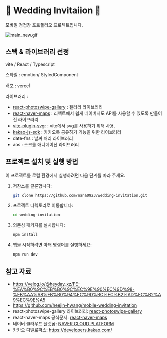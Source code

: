 # 💌 Wedding Invitaiion 💌

모바일 청첩장 포트폴리오 프로젝트입니다.

![main_new.gif](main_new.gif)

## 스택 & 라이브러리 선정

vite / React / Typescript

스타일 : emotion/ StyledComponent

배포 : vercel

라이브러리 :

- [react-photoswipe-gallery](https://www.npmjs.com/package/react-photoswipe-gallery) : 갤러리 라이브러리
- [react-naver-maps](https://zeakd.github.io/react-naver-maps/) : 리액트에서 쉽게 네이버지도 API를 사용할 수 있도록 만들어진 라이브러리
- [vite-plugin-svgr](https://www.npmjs.com/package/vite-plugin-svgr) : vite에서 svg를 사용하기 위해 사용.
- [kakao-js-sdk](https://developers.kakao.com/docs/latest/ko/kakaologin/js) : 카카오톡 공유하기 기능을 위한 라이브러리
- date-fns : 날짜 처리 라이브러리
- aos : 스크롤 애니메이션 라이브러리

## 프로젝트 설치 및 실행 방법

이 프로젝트를 로컬 환경에서 실행하려면 다음 단계를 따라 주세요.

1. 저장소를 클론합니다:

   ```bash
   git clone https://github.com/nana0923/wedding-invitation.git
   ```

2. 프로젝트 디렉토리로 이동합니다:

   ```bash
   cd wedding-invitation
   ```

3. 의존성 패키지를 설치합니다:

   ```bash
   npm install
   ```

4. 앱을 시작하려면 아래 명령어를 실행하세요:

   ```bash
   npm run dev
   ```

## 참고 자료

- https://velog.io/@heyday_xz/FE-%EA%B0%9C%EB%B0%9C%EC%9E%90%EC%9D%98-%EB%AA%A8%EB%B0%94%EC%9D%BC%EC%B2%AD%EC%B2%A9%EC%9E%A5
- https://github.com/heejin-hwang/mobile-wedding-invitation
- react-photoswipe-gallery 라이브러리: [react-photoswipe-gallery](https://www.npmjs.com/package/react-photoswipe-gallery)
- react-naver-maps 공식문서: [react-naver-maps](https://zeakd.github.io/react-naver-maps/)
- 네이버 클라우드 플랫폼: [NAVER CLOUD PLATFORM](https://console.ncloud.com/naver-service/application)
- 카카오 디벨로퍼스: https://developers.kakao.com/

